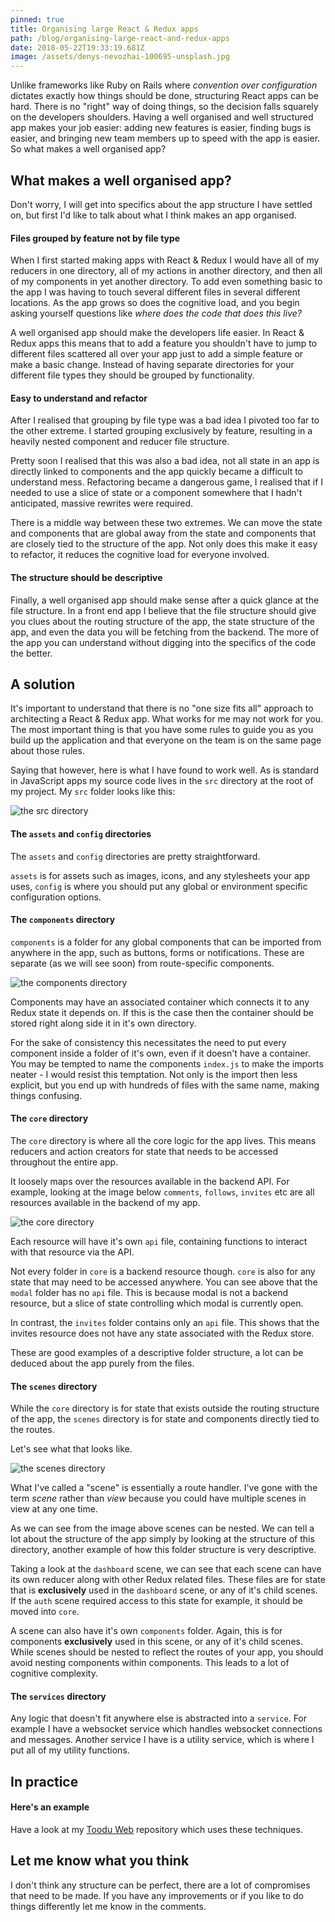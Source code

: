```yaml
---
pinned: true
title: Organising large React & Redux apps
path: /blog/organising-large-react-and-redux-apps
date: 2018-05-22T19:33:19.681Z
image: /assets/denys-nevozhai-100695-unsplash.jpg
---
```

Unlike frameworks like Ruby on Rails where _convention over configuration_ dictates exactly how things should be done, structuring React apps can be hard. There is no "right" way of doing things, so the decision falls squarely on the developers shoulders. Having a well organised and well structured app makes your job easier: adding new features is easier, finding bugs is easier, and bringing new team members up to speed with the app is easier. So what makes a well organised app?

## What makes a well organised app?

Don't worry, I will get into specifics about the app structure I have settled on, but first I'd like to talk about what I think makes an app organised.

#### Files grouped by feature not by file type

When I first started making apps with React & Redux I would have all of my reducers in one directory, all of my actions in another directory, and then all of my components in yet another directory. To add even something basic to the app I was having to touch several different files in several different locations. As the app grows so does the cognitive load, and you begin asking yourself questions like _where does the code that does this live?_

A well organised app should make the developers life easier. In React & Redux apps this means that to add a feature you shouldn't have to jump to different files scattered all over your app just to add a simple feature or make a basic change. Instead of having separate directories for your different file types they should be grouped by functionality.

#### Easy to understand and refactor

After I realised that grouping by file type was a bad idea I pivoted too far to the other extreme. I started grouping exclusively by feature, resulting in a heavily nested component and reducer file structure.

Pretty soon I realised that this was also a bad idea, not all state in an app is directly linked to components and the app quickly became a difficult to understand mess. Refactoring became a dangerous game, I realised that if I needed to use a slice of state or a component somewhere that I hadn't anticipated, massive rewrites were required.

There is a middle way between these two extremes. We can move the state and components that are global away from the state and components that are closely tied to the structure of the app. Not only does this make it easy to refactor, it reduces the cognitive load for everyone involved.

#### The structure should be descriptive

Finally, a well organised app should make sense after a quick glance at the file structure. In a front end app I believe that the file structure should give you clues about the routing structure of the app, the state structure of the app, and even the data you will be fetching from the backend. The more of the app you can understand without digging into the specifics of the code the better.

## A solution

It's important to understand that there is no "one size fits all" approach to architecting a React & Redux app. What works for me may not work for you. The most important thing is that you have some rules to guide you as you build up the application and that everyone on the team is on the same page about those rules.

Saying that however, here is what I have found to work well. As is standard in JavaScript apps my source code lives in the `src` directory at the root of my project. My `src` folder looks like this:

![the src directory](/assets/react-app-structure-src.png)

#### The `assets` and `config` directories

The `assets` and `config` directories are pretty straightforward.

`assets` is for assets such as images, icons, and any stylesheets your app uses, `config` is where you should put any global or environment specific configuration options.

#### The `components` directory

`components` is a folder for any global components that can be imported from anywhere in the app, such as buttons, forms or notifications. These are separate (as we will see soon) from route-specific components.

![the components directory](/assets/react-app-structure-components.png)

Components may have an associated container which connects it to any Redux state it depends on. If this is the case then the container should be stored right along side it in it's own directory.

For the sake of consistency this necessitates the need to put every component inside a folder of it's own, even if it doesn't have a container. You may be tempted to name the components `index.js` to make the imports neater - I would resist this temptation. Not only is the import then less explicit, but you end up with hundreds of files with the same name, making things confusing.

#### The `core` directory

The `core` directory is where all the core logic for the app lives. This means reducers and action creators for state that needs to be accessed throughout the entire app.

It loosely maps over the resources available in the backend API. For example, looking at the image below `comments`, `follows`, `invites` etc are all resources available in the backend of my app.

![the core directory](/assets/react-app-structure-core.png)

Each resource will have it's own `api` file, containing functions to interact with that resource via the API.

Not every folder in `core` is a backend resource though. `core` is also for any state that may need to be accessed anywhere. You can see above that the `modal` folder has no `api` file. This is because modal is not a backend resource, but a slice of state controlling which modal is currently open.

In contrast, the `invites` folder contains only an `api` file. This shows that the invites resource does not have any state associated with the Redux store.

These are good examples of a descriptive folder structure, a lot can be deduced about the app purely from the files.

#### The `scenes` directory

While the `core` directory is for state that exists outside the routing structure of the app, the `scenes` directory is for state and components directly tied to the routes.

Let's see what that looks like.

![the scenes directory](/assets/react-app-structure-scenes.png)

What I've called a "scene" is essentially a route handler. I've gone with the term _scene_ rather than _view_ because you could have multiple scenes in view at any one time.

As we can see from the image above scenes can be nested. We can tell a lot about the structure of the app simply by looking at the structure of this directory, another example of how this folder structure is very descriptive.

Taking a look at the `dashboard` scene, we can see that each scene can have its own reducer along with other Redux related files. These files are for state that is **exclusively** used in the `dashboard` scene, or any of it's child scenes. If the `auth` scene required access to this state for example, it should be moved into `core`.

A scene can also have it's own `components` folder. Again, this is for components **exclusively** used in this scene, or any of it's child scenes. While scenes should be nested to reflect the routes of your app, you should avoid nesting components within components. This leads to a lot of cognitive complexity.

#### The `services` directory

Any logic that doesn't fit anywhere else is abstracted into a `service`. For example I have a websocket service which handles websocket connections and messages. Another service I have is a utility service, which is where I put all of my utility functions.

## In practice

#### Here's an example

Have a look at my [Toodu Web](https://github.com/bhnywl/toodu-web) repository which uses these techniques.

## Let me know what you think

I don't think any structure can be perfect, there are a lot of compromises that need to be made. If you have any improvements or if you like to do things differently let me know in the comments.
